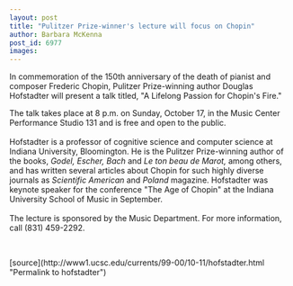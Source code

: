 ```yaml
---
layout: post
title: "Pulitzer Prize-winner's lecture will focus on Chopin"
author: Barbara McKenna
post_id: 6977
images:
---
```


<p>
  <a href="mailto:stephens@cats.ucsc.edu"></a>
</p>
<p>
  In commemoration of the 150th anniversary of the death of pianist and composer Frederic Chopin, Pulitzer Prize-winning author Douglas Hofstadter will present a talk titled, "A Lifelong Passion for Chopin's Fire."
</p>
<p>
  The talk takes place at 8 p.m. on Sunday, October 17, in the Music Center Performance Studio 131 and is free and open to the public.<br>
  <br>
  Hofstadter is a professor of cognitive science and computer science at Indiana University, Bloomington. He is the Pulitzer Prize-winning author of the books, <i>Godel, Escher, Bach</i> and <i>Le ton beau de Marot,</i> among others, and has written several articles about Chopin for such highly diverse journals as <i>Scientific American</i> and <i>Poland</i> magazine. Hofstadter was keynote speaker for the conference "The Age of Chopin" at the Indiana University School of Music in September.<br>
  <br>
  The lecture is sponsored by the Music Department. For more information,<br>
  call (831) 459-2292.<br>
</p>
<p>
  <br>

</p>
[source](http://www1.ucsc.edu/currents/99-00/10-11/hofstadter.html "Permalink to hofstadter")
